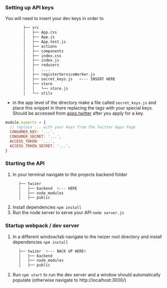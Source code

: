 
### Setting up API keys
You will need to insert your dev keys in order to 
``` bash
        ├── src
        │   ├── App.css
        │   ├── App.js
        │   ├── App.test.js
        │   ├── actions
        │   ├── components
        │   ├── index.css
        │   ├── index.js
        │   ├── reducers
        │   │   ....
        │   ├── registerServiceWorker.js
        │   ├── secret_keys.js   <--- INSERT HERE
        │   ├── store
        │   │   └── store.js
        │   └── utils
```
- in the app level of the directory make a file called `secret_keys.js` and place this snippet in there replacing the tags with your special keys. Should be accessed from [apps.twitter](https://apps.twitter.com/) after you apply for a key.

```javascript
module.exports = {
  // replace ... with your keys from the Twitter Apps Page
  CONSUMER_KEY: '...',
  CONSUMER_SECRET: '...',
  ACCESS_TOKEN: '...',
  ACCESS_TOKEN_SECRET: '...',
}
```
### Starting the API
1. In your terminal navigate to the projects backend folder
```bash
      ├── twizer
      │   ├── backend  <--- HERE
      │   ├── node_modules
      │   ├── public
```
2. Install dependencies `npm install`
3. Run the node server to serve your API `node server.js`

### Startup webpack / dev server
1. In a different window/tab navigate to the twizer root directory and install dependencies `npm install`
```bash
      ├── twizer  <--- BACK UP HERE!
      │   ├── backend 
      │   ├── node_modules
      │   ├── public
```
2. Run `npm start` to run the dev server and a window should automatically populate (otherwise navigate to http://localhost:3000/)

